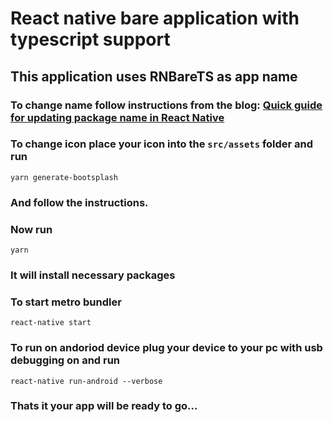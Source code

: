 # React native bare application with typescript support

## This application uses RNBareTS as app name

### To change name follow instructions from the blog: [Quick guide for updating package name in React Native](https://dev.to/karanpratapsingh/quick-guide-for-updating-package-name-in-react-native-3ei3)

### To change icon place your icon into the `src/assets` folder and run

```
yarn generate-bootsplash
```

### And follow the instructions.

### Now run

```
yarn
```

### It will install necessary packages

### To start metro bundler

```
react-native start
```

### To run on andoriod device plug your device to your pc with usb debugging on and run

```
react-native run-android --verbose
```

### Thats it your app will be ready to go...
